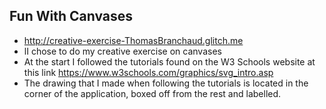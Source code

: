 

## Fun With Canvases
- http://creative-exercise-ThomasBranchaud.glitch.me
- lI chose to do my creative exercise on canvases
- At the start I followed the tutorials found on the W3 Schools website at this link https://www.w3schools.com/graphics/svg_intro.asp
- The drawing that I made when following the tutorials is located in the corner of the application, boxed off from the rest and labelled. 

